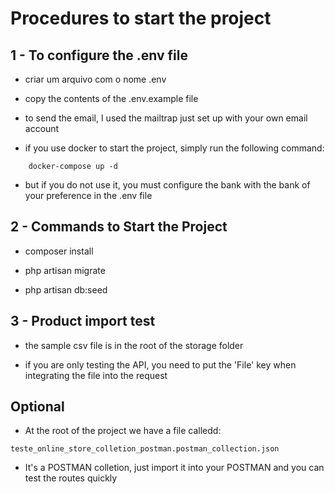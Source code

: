 # Procedures to start the project

## 1 - To configure the .env file

- criar um arquivo com o nome .env

- copy the contents of the .env.example file

- to send the email, I used the mailtrap just set up with your own email account

- if you use docker to start the project, simply run the following command:

``` 
    docker-compose up -d 
```

- but if you do not use it, you must configure the bank with the bank of your preference in the .env file

## 2 - Commands to Start the Project

- composer install

- php artisan migrate

- php artisan db:seed

## 3 - Product import test

- the sample csv file is in the root of the storage folder

- if you are only testing the API, you need to put the 'File' key when integrating the file into the request

## Optional

- At the root of the project we have a file calledd:

```
teste_online_store_colletion_postman.postman_collection.json
```

- It's a POSTMAN colletion, just import it into your POSTMAN and you can test the routes quickly
